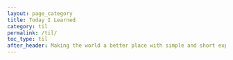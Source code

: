 ```yaml
---
layout: page_category
title: Today I Learned
category: til
permalink: /til/
toc_type: til
after_header: Making the world a better place with simple and short explanations for technical problems.
---
```

